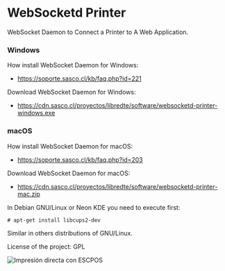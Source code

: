 WebSocketd Printer
=================

WebSocket Daemon to Connect a Printer to A Web Application.

### Windows

How install WebSocket Daemon for Windows:
* https://soporte.sasco.cl/kb/faq.php?id=221

Download WebSocket Daemon for Windows:
* https://cdn.sasco.cl/proyectos/libredte/software/websocketd-printer-windows.exe

### macOS

How install WebSocket Daemon for macOS:
* https://soporte.sasco.cl/kb/faq.php?id=203

Download WebSocket Daemon for macOS:
* https://cdn.sasco.cl/proyectos/libredte/software/websocketd-printer-mac.zip


In Debian GNU/Linux or Neon KDE you need to execute first:

    # apt-get install libcups2-dev

Similar in others distributions of GNU/Linux.

License of the project: GPL

![Impresión directa con ESCPOS](https://i.imgur.com/gnMGogW.gif "Ejemplo con impresora Epson TM-T20II")
